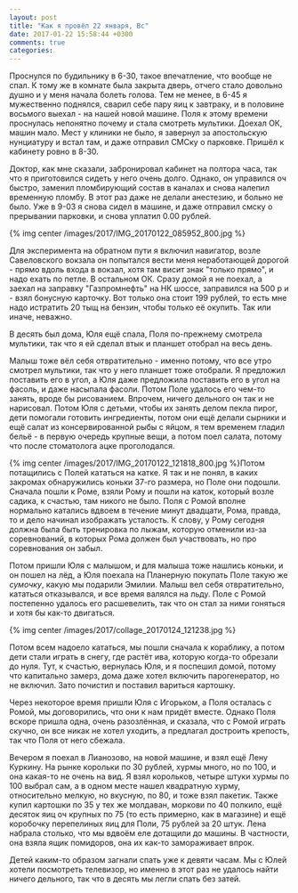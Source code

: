```yaml
---
layout: post
title: "Как я провёл 22 января, Вс"
date: 2017-01-22 15:58:44 +0300
comments: true
categories: 
---
```

Проснулся по будильнику в 6-30, такое впечатление, что вообще не спал. К тому же в комнате была закрыта дверь, отчего стало довольно душно и у меня начала болеть голова. Тем не менее, в 6-45 я мужественно поднялся, сварил себе пару яиц к завтраку, и в половине восьмого выехал - на нашей новой машине. Поля к этому времени проснулась непонятно почему и стала смотреть мультики. Доехал ОК, машин мало. Мест у клиники не было, я завернул за апостольскую нунциатуру и встал там, и даже отправил СМСку о парковке. Пришёл к кабинету ровно в 8-30.

Доктор, как мне сказали, забронировал кабинет на полтора часа, так что я приготовился сидеть у него очень долго. Однако, он управился оч быстро, заменил пломбирующий состав в каналах и снова налепил временную пломбу. В этот раз даже не делали анестезию, и больно не было. Уже в 9-03 я снова сидел в машине, и даже отправил смску о прерывании парковки, и снова уплатил 0.00 рублей. 

{% img center /images/2017/IMG_20170122_085952_800.jpg %}

Для эксперимента на обратном пути я включил навигатор, возле Савеловского вокзала он попытался вести меня неработающей дорогой - прямо вдоль входа в вокзал, хотя там висит знак "только прямо", и надо ехать по петле. В остальном ОК. Сразу домой я не поехал, а заехал на заправку "Газпромнефть" на НК шоссе, заправился на 500 р и - взял бонусную карточку. Вот только она стоит 199 рублей, то есть мне надо истратить 20 тыщ на бензин, чтобы только её окупить. Так или иначе, неважно.

В десять был дома, Юля ещё спала, Поля по-прежнему смотрела мультики, так что я ей сделал втык и планшет отобрал на весь день.

Малыш тоже вёл себя отвратительно - именно потому, что все утро смотрел мультики, так что у него планшет тоже отобрали. Я предложил поставить его в угол, а Юля даже предложила поставить его в угол на фасоль, и даже насыпала фасоли. Потом Поле удалось его чем-то занять, вроде бы рисованием. Впрочем, ничего дельного он так и не нарисовал. Потом Юля с детьми, чтобы их занять делом пекла пирог, дети помогали готовить ингредиенты, потом они ещё делали сырники и ещё салат из консервированной рыбы с яйцом, я тем временем гладил бельё - в первую очередь крупные вещи, а потом поел салата, потому что после стоматолога ацке проголодался.

{% img center /images/2017/IMG_20170122_121818_800.jpg %}Потом потащились с Полей кататься на катке. Я так и не понял, в каких закромах обнаружились коньки 37-го размера, но Поле они подошли. Сначала пошли к Роме, взяли Рому и пошли на каток, который возле садика, к счастью, там никого не было. Поля с Ромой вполне нормально катались вдвоем в течение минут двадцати, Рома, правда, то и дело начинал изображать усталость. К слову, у Рому сегодня должна была быть тренировка по лыжам, которую отменили из-за соревнований, в которых Рома должен был участвовать, но про соревнования он забыл.

Потом пришли Юля с малышом, и для малыша тоже нашлись коньки, и он пошел на лёд, а Юля поехала на Планерную покупать Поле такую же _сумочку_, какую мы подарили Эмилии. Малыш вел себя отвратительно, кататься отказывался, и все время валялся на льду. Поле с Ромой постепенно удалось его расшевелить, так что он стал за ними гоняться и хотя бы как-то двигаться. 

{% img center /images/2017/collage_20170124_121238.jpg %}

Потом всем надоело кататься, мы пошли сначала к кораблику, а потом дети стали играть в снегу, где растёт ива, которую когда-то обрезали до нуля. Тут, к счастью, вернулась Юля, и я поспешил домой, потому что капитально замерз, дома даже хотел включить парогенератор, но не включил. Зато почистил и поставил вариться картошку.

Через некоторое время пришли Юля с Игорьком, а Поля осталась с Ромой, мы договорились, что они к нам придёт вместе. Однако Поля вскоре пришла одна, очень разозлённая, и сказала, что с Ромой играть скучно, он все никак не хотел уходить, а предлагал достроить крепость, так что Поля от него сбежала.

Вечером я поехал в Лианозово, на новой машине, и взял ещё Лену Куркину. На рынке корольки по 30 рублей, хурмы много, но по 100, и она какая-то не очень на вид. Я взял корольков, четыре штуки хурмы по 100 выбрал сам, а в одном месте нашел квадратную хурму, относительно мелкую, но вкусную, по 80, и тоже взял пакетик. Также купил картошки по 35 у тех же молдаван, моркови по 40 полкило, ещё десяток яиц оч крупных по 75 (то есть примерно, как в магазине) и ещё коробочку перепелиных яиц для Поли, 75 рублей за 20 штук. Лена набрала столько, что мы вдвоём еле дотащили до машины. В частности, она взяла ящик помидоров, она их как-то замораживает впрок. 

Детей каким-то образом загнали спать уже к девяти часам. Мы с Юлей хотели посмотреть телевизор, но именно в этот раз не удалось найти ничего дельного, так что в десять мы легли спать без затей. 